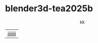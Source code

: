 # blender3d-tea2025b

<div align="center">
kk
</div>

<div align="center">
<a>
<table>
  <tr>
    <td>jjjjjjj</td>
  </tr>
  </table>
  </a>
  </div>
